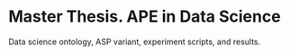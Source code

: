 # Master Thesis. APE in Data Science
Data science ontology, ASP variant, experiment scripts, and results.
